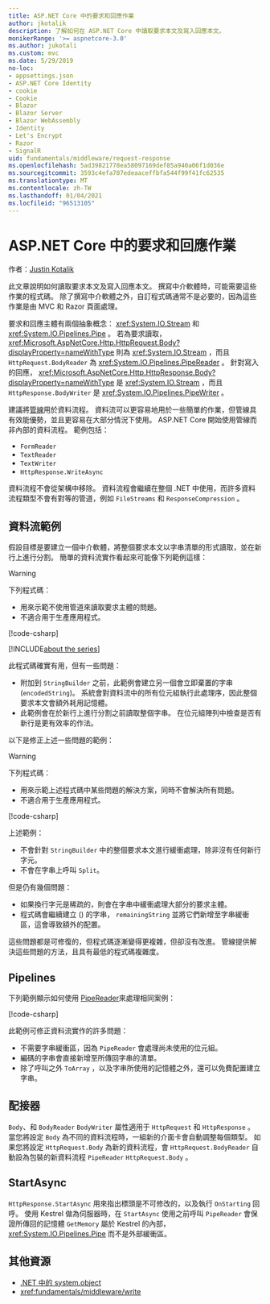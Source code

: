 ```yaml
---
title: ASP.NET Core 中的要求和回應作業
author: jkotalik
description: 了解如何在 ASP.NET Core 中讀取要求本文及寫入回應本文。
monikerRange: '>= aspnetcore-3.0'
ms.author: jukotali
ms.custom: mvc
ms.date: 5/29/2019
no-loc:
- appsettings.json
- ASP.NET Core Identity
- cookie
- Cookie
- Blazor
- Blazor Server
- Blazor WebAssembly
- Identity
- Let's Encrypt
- Razor
- SignalR
uid: fundamentals/middleware/request-response
ms.openlocfilehash: 5ad39821778ea58097169def85a940a06f1d036e
ms.sourcegitcommit: 3593c4efa707edeaaceffbfa544f99f41fc62535
ms.translationtype: MT
ms.contentlocale: zh-TW
ms.lasthandoff: 01/04/2021
ms.locfileid: "96513105"
---
```

# <a name="request-and-response-operations-in-aspnet-core"></a>ASP.NET Core 中的要求和回應作業

作者：[Justin Kotalik](https://github.com/jkotalik)

此文章說明如何讀取要求本文及寫入回應本文。 撰寫中介軟體時，可能需要這些作業的程式碼。 除了撰寫中介軟體之外，自訂程式碼通常不是必要的，因為這些作業是由 MVC 和 Razor 頁面處理。

要求和回應主體有兩個抽象概念： <xref:System.IO.Stream> 和 <xref:System.IO.Pipelines.Pipe> 。 若為要求讀取， <xref:Microsoft.AspNetCore.Http.HttpRequest.Body?displayProperty=nameWithType> 則為 <xref:System.IO.Stream> ，而且 `HttpRequest.BodyReader` 為 <xref:System.IO.Pipelines.PipeReader> 。 針對寫入的回應， <xref:Microsoft.AspNetCore.Http.HttpResponse.Body?displayProperty=nameWithType> 是 <xref:System.IO.Stream> ，而且 `HttpResponse.BodyWriter` 是 <xref:System.IO.Pipelines.PipeWriter> 。

建議將[管線](/dotnet/standard/io/pipelines)用於資料流程。 資料流可以更容易地用於一些簡單的作業，但管線具有效能優勢，並且更容易在大部分情況下使用。 ASP.NET Core 開始使用管線而非內部的資料流程。 範例包括：

* `FormReader`
* `TextReader`
* `TextWriter`
* `HttpResponse.WriteAsync`

資料流程不會從架構中移除。 資料流程會繼續在整個 .NET 中使用，而許多資料流程類型不會有對等的管道，例如 `FileStreams` 和 `ResponseCompression` 。

## <a name="stream-examples"></a>資料流範例

<!-- see "fundamentals\middleware\request-response\static\TestPipes.JPG for testing sample -->

假設目標是要建立一個中介軟體，將整個要求本文以字串清單的形式讀取，並在新行上進行分割。 簡單的資料流實作看起來可能像下列範例這樣：

> [!WARNING]
> 下列程式碼：
> * 用來示範不使用管道來讀取要求主體的問題。
> * 不適合用于生產應用程式。

[!code-csharp[](request-response/samples/3.x/RequestResponseSample/Startup.cs?name=GetListOfStringsFromStream)]

[!INCLUDE[about the series](~/includes/code-comments-loc.md)]

此程式碼確實有用，但有一些問題：

* 附加到 `StringBuilder` 之前，此範例會建立另一個會立即棄置的字串 (`encodedString`)。 系統會對資料流中的所有位元組執行此處理序，因此整個要求本文會額外耗用記憶體。
* 此範例會在於新行上進行分割之前讀取整個字串。 在位元組陣列中檢查是否有新行是更有效率的作法。

以下是修正上述一些問題的範例：

> [!WARNING]
> 下列程式碼：
> * 用來示範上述程式碼中某些問題的解決方案，同時不會解決所有問題。
> * 不適合用于生產應用程式。

[!code-csharp[](request-response/samples/3.x/RequestResponseSample/Startup.cs?name=GetListOfStringsFromStreamMoreEfficient)]

上述範例：

* 不會針對 `StringBuilder` 中的整個要求本文進行緩衝處理，除非沒有任何新行字元。
* 不會在字串上呼叫 `Split`。

但是仍有幾個問題：

* 如果換行字元是稀疏的，則會在字串中緩衝處理大部分的要求主體。
* 程式碼會繼續建立 () 的字串， `remainingString` 並將它們新增至字串緩衝區，這會導致額外的配置。

這些問題都是可修復的，但程式碼逐漸變得更複雜，但卻沒有改進。 管線提供解決這些問題的方法，且具有最低的程式碼複雜度。

## <a name="pipelines"></a>Pipelines

下列範例顯示如何使用 [PipeReader](/dotnet/standard/io/pipelines#pipe)來處理相同案例：

[!code-csharp[](request-response/samples/3.x/RequestResponseSample/Startup.cs?name=GetListOfStringFromPipe)]

此範例可修正資料流實作的許多問題：

* 不需要字串緩衝區，因為 `PipeReader` 會處理尚未使用的位元組。
* 編碼的字串會直接新增至所傳回字串的清單。
* 除了呼叫之外 `ToArray` ，以及字串所使用的記憶體之外，還可以免費配置建立字串。

## <a name="adapters"></a>配接器

`Body`、和 `BodyReader` `BodyWriter` 屬性適用于 `HttpRequest` 和 `HttpResponse` 。 當您將設定 `Body` 為不同的資料流程時，一組新的介面卡會自動調整每個類型。 如果您將設定 `HttpRequest.Body` 為新的資料流程，會 `HttpRequest.BodyReader` 自動設為包裝的新資料流程 `PipeReader` `HttpRequest.Body` 。

## <a name="startasync"></a>StartAsync

`HttpResponse.StartAsync` 用來指出標頭是不可修改的，以及執行 `OnStarting` 回呼。 使用 Kestrel 做為伺服器時，在 `StartAsync` 使用之前呼叫 `PipeReader` 會保證所傳回的記憶體 `GetMemory` 屬於 Kestrel 的內部， <xref:System.IO.Pipelines.Pipe> 而不是外部緩衝區。

## <a name="additional-resources"></a>其他資源

* [.NET 中的 system.object](/dotnet/standard/io/pipelines)
* <xref:fundamentals/middleware/write>

<!-- Test with Postman or other tool. See image in static directory. -->
